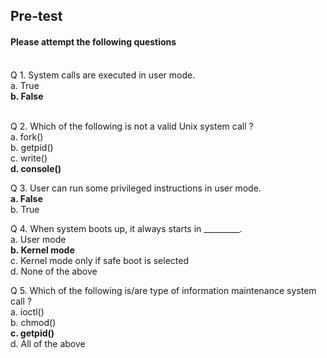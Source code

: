 ## <b> Pre-test</b>
#### Please attempt the following questions
<br>
Q 1. System calls are executed in user mode.<br>
a. True<br>
<b>b. False</b><br><br>

Q 2. Which of the following is not a valid Unix system call ?<br>
a. fork()<br>
b. getpid()<br>
c. write()<br>
<b>d. console()</b><br>

Q 3. User can run some privileged instructions in user mode.<br>
<b>a. False</b><br>
b. True<br>

Q 4. When system boots up, it always starts in _________.<br>
a. User mode<br>
<b>b. Kernel mode</b><br>
c. Kernel mode only if safe boot is selected<br>
d. None of the above<br>

Q 5. Which of the following is/are type of information maintenance system call ?<br>
a. ioctl()<br>
b. chmod()<br>
<b>c. getpid()</b><br>
d. All of the above<br>

